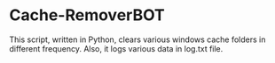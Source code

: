 # Cache-RemoverBOT
This script, written in Python, clears various windows cache folders in different frequency. Also, it logs various data in log.txt file.
